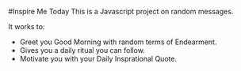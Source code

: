 #Inspire Me Today
This is a Javascript project on random messages. 

It works to:
* Greet you Good Morning with random terms of Endearment.
* Gives you a daily ritual you can follow.
* Motivate you with your Daily Insprational Quote.